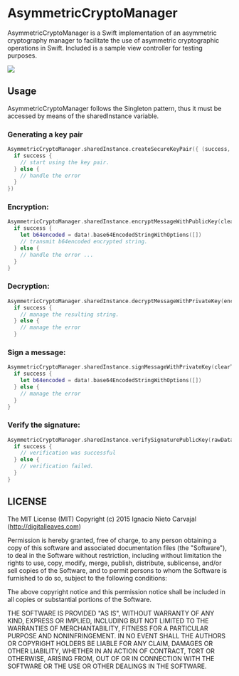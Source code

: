 # AsymmetricCryptoManager
AsymmetricCryptoManager is a Swift implementation of an asymmetric cryptography manager to facilitate the use of asymmetric cryptographic operations in Swift. Included is a sample view controller for testing purposes.

![](http://digitalleaves.com/blog/wp-content/uploads/2015/10/ezgif.com-optimize.gif)

## Usage

AsymmetricCryptoManager follows the Singleton pattern, thus it must be accessed by means of the sharedInstance variable.

### Generating a key pair

```swift
AsymmetricCryptoManager.sharedInstance.createSecureKeyPair({ (success, error) -> Void in
  if success {
    // start using the key pair.
  } else { 
    // handle the error
  }
})
```

### Encryption: 

```swift
AsymmetricCryptoManager.sharedInstance.encryptMessageWithPublicKey(clearText) { (success, data, error) -> Void in
  if success {
    let b64encoded = data!.base64EncodedStringWithOptions([])
    // transmit b64encoded encrypted string.
  } else { 
    // handle the error ...
  }
}
```

### Decryption:

```swift
AsymmetricCryptoManager.sharedInstance.decryptMessageWithPrivateKey(encryptedData) { (success, result, error) -> Void in
  if success {
    // manage the resulting string.  
  } else {
    // manage the error
  }
```

### Sign a message:

```swift
AsymmetricCryptoManager.sharedInstance.signMessageWithPrivateKey(clearText) { (success, data, error) -> Void in
  if success {
    let b64encoded = data!.base64EncodedStringWithOptions([])
  } else {
    // manage the error
  }
}
```

### Verify the signature:

```swift
AsymmetricCryptoManager.sharedInstance.verifySignaturePublicKey(rawData, signatureData: signatureData) { (success, error) -> Void in
  if success {
    // verification was successful
  } else {
    // verification failed.
  }
}
```

## LICENSE

The MIT License (MIT)
Copyright (c) 2015 Ignacio Nieto Carvajal (http://digitalleaves.com)

Permission is hereby granted, free of charge, to any person obtaining a copy of this software and associated documentation files (the "Software"), to deal in the Software without restriction, including without limitation the rights to use, copy, modify, merge, publish, distribute, sublicense, and/or sell copies of the Software, and to permit persons to whom the Software is furnished to do so, subject to the following conditions:

The above copyright notice and this permission notice shall be included in all copies or substantial portions of the Software.

THE SOFTWARE IS PROVIDED "AS IS", WITHOUT WARRANTY OF ANY KIND, EXPRESS OR IMPLIED, INCLUDING BUT NOT LIMITED TO THE WARRANTIES OF MERCHANTABILITY, FITNESS FOR A PARTICULAR PURPOSE AND NONINFRINGEMENT. IN NO EVENT SHALL THE AUTHORS OR COPYRIGHT HOLDERS BE LIABLE FOR ANY CLAIM, DAMAGES OR OTHER LIABILITY, WHETHER IN AN ACTION OF CONTRACT, TORT OR OTHERWISE, ARISING FROM, OUT OF OR IN CONNECTION WITH THE SOFTWARE OR THE USE OR OTHER DEALINGS IN THE SOFTWARE.
